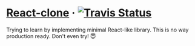 
# [React-clone](https://reactjs.org/) &middot; [![Travis Status](https://travis-ci.org/shobhitchittora/react-clone.svg?branch=master)](https://travis-ci.org/shobhitchittora/react-clone) 


Trying to learn by implementing minimal React-like library. This is no way production ready. Don't even try! 😇